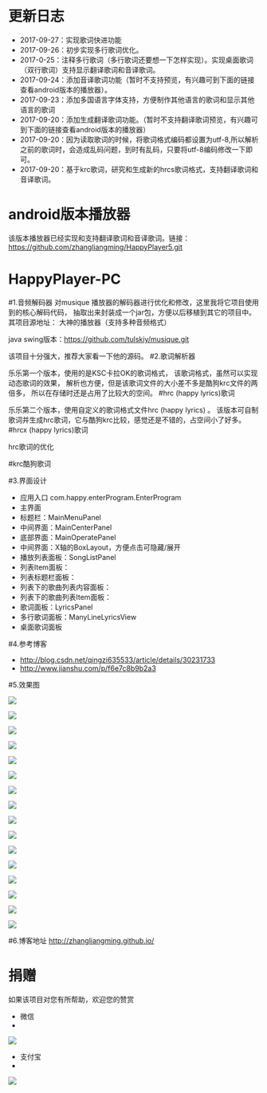 # 更新日志 #
- 2017-09-27：实现歌词快进功能
- 2017-09-26：初步实现多行歌词优化。
- 2017-0-25：注释多行歌词（多行歌词还要想一下怎样实现）。实现桌面歌词（双行歌词）支持显示翻译歌词和音译歌词。
- 2017-09-24：添加音译歌词功能（暂时不支持预览，有兴趣可到下面的链接查看android版本的播放器）。
- 2017-09-23：添加多国语言字体支持，方便制作其他语言的歌词和显示其他语言的歌词
- 2017-09-20：添加生成翻译歌词功能。（暂时不支持翻译歌词预览，有兴趣可到下面的链接查看android版本的播放器）
- 2017-09-20：因为读取歌词的时候，将歌词格式编码都设置为utf-8,所以解析之前的歌词时，会造成乱码问题，到时有乱码，只要将utf-8编码修改一下即可。
- 2017-09-20：基于krc歌词，研究和生成新的hrcs歌词格式，支持翻译歌词和音译歌词。
# android版本播放器 #
该版本播放器已经实现和支持翻译歌词和音译歌词。链接：https://github.com/zhangliangming/HappyPlayer5.git

# HappyPlayer-PC
#1.音频解码器
  对musique 播放器的解码器进行优化和修改，这里我将它项目使用到的核心解码代码，
  抽取出来封装成一个jar包，方便以后移植到其它的项目中。
  其项目源地址：
大神的播放器（支持多种音频格式）

java swing版本：https://github.com/tulskiy/musique.git

  该项目十分强大，推荐大家看一下他的源码。
#2.歌词解析器

乐乐第一个版本，使用的是KSC卡拉OK的歌词格式，
该歌词格式，虽然可以实现动态歌词的效果，
解析也方便，但是该歌词文件的大小差不多是酷狗krc文件的两倍多，
所以在存储时还是占用了比较大的空间。
#hrc (happy lyrics)歌词

乐乐第二个版本，使用自定义的歌词格式文件hrc (happy lyrics) 。
该版本可自制歌词并生成hrc歌词，它与酷狗krc比较，感觉还是不错的，占空间小了好多。
#hrcx (happy lyrics)歌词

hrc歌词的优化

#krc酷狗歌词


#3.界面设计
- 应用入口
com.happy.enterProgram.EnterProgram
- 主界面
- 标题栏：MainMenuPanel
- 中间界面：MainCenterPanel
- 底部界面：MainOperatePanel
- 中间界面：X轴的BoxLayout，方便点击可隐藏/展开
- 播放列表面板：SongListPanel
- 列表Item面板：
- 列表标题栏面板：
- 列表下的歌曲列表内容面板：
- 列表下的歌曲列表Item面板：
- 歌词面板：LyricsPanel
- 多行歌词面板：ManyLineLyricsView
- 桌面歌词面板

#4.参考博客


- http://blog.csdn.net/qingzi635533/article/details/30231733
- http://www.jianshu.com/p/f6e7c8b9b2a3


#5.效果图

![](https://i.imgur.com/DJDEWqE.png)

![](https://i.imgur.com/gDaRzC2.png)

![](https://i.imgur.com/O4vXBwA.png)

![](https://i.imgur.com/7JB4bnp.png)

![](https://i.imgur.com/D0GFqAT.png)

![](https://i.imgur.com/O8fcpQP.png)

![](http://i.imgur.com/KehXwfn.jpg)

![](http://i.imgur.com/N1QDJoE.jpg)

![](https://i.imgur.com/5DqmxSg.png)

![](https://i.imgur.com/Ca3PZnB.png)

![](https://i.imgur.com/3ngktqS.png)

![](https://i.imgur.com/N4H0mrw.png)

![](https://i.imgur.com/XUPYjpe.png)

![](https://i.imgur.com/qq2psvM.png)

![](https://i.imgur.com/ObVuEp7.png)

![](https://i.imgur.com/Hr7NtgA.png)


#6.博客地址
http://zhangliangming.github.io/

# 捐赠 #
如果该项目对您有所帮助，欢迎您的赞赏

- 微信
- 
![](https://i.imgur.com/e3hERHh.png)



- 支付宝
- 
![](https://i.imgur.com/29AcEPA.png)
